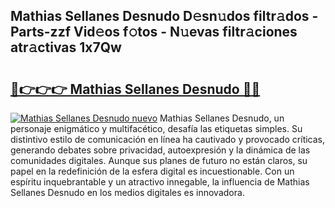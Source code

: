 ## Mathias Sellanes Desnudo D𝚎sn𝚞dos filtr𝚊dos - Parts-zzf Vid𝚎os f𝚘tos - N𝚞evas filtr𝚊ciones atr𝚊ctivas 1x7Qw

# <h2><a href="http://mb33k3e.tromn.icu/?c=Mathias+Sellanes+Desnudo">🔗👉👉👉 Mathias Sellanes Desnudo 🔗🔗</a></h2>

[![Mathias Sellanes Desnudo nuevo](https://i.imgur.com/pEAQMta.gif)](http://mb33k3e.tromn.icu/?c=Mathias+Sellanes+Desnudo)
Mathias Sellanes Desnudo, un personaje enigmático y multifacético, desafía las etiquetas simples. Su distintivo estilo de comunicación en línea ha cautivado y provocado críticas, generando debates sobre privacidad, autoexpresión y la dinámica de las comunidades digitales. Aunque sus planes de futuro no están claros, su papel en la redefinición de la esfera digital es incuestionable. Con un espíritu inquebrantable y un atractivo innegable, la influencia de Mathias Sellanes Desnudo en los medios digitales es innovadora.
